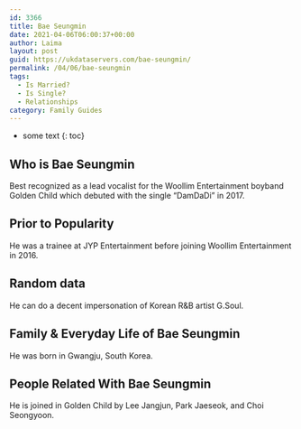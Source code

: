 ```yaml
---
id: 3366
title: Bae Seungmin
date: 2021-04-06T06:00:37+00:00
author: Laima
layout: post
guid: https://ukdataservers.com/bae-seungmin/
permalink: /04/06/bae-seungmin
tags:
  - Is Married?
  - Is Single?
  - Relationships
category: Family Guides
---
```


* some text
{: toc}


## Who is Bae Seungmin
                  
                  
                  
Best recognized as a lead vocalist for the Woollim Entertainment boyband Golden Child which debuted with the single &#8220;DamDaDi&#8221; in 2017. 
                  
              
            
              
            
                
                
                
## Prior to Popularity
                  
                  
                  
He was a trainee at JYP Entertainment before joining Woollim Entertainment in 2016. 
                  
              
            
              
            
                
                
                
## Random data
                  
                  
                  
He can do a decent impersonation of Korean R&B artist G.Soul. 
                  
              
            
              
            
                
                
                
## Family & Everyday Life of Bae Seungmin
                  
                  
                  
He was born in Gwangju, South Korea. 
                  
              
            
              
            
                
                
                
## People Related With Bae Seungmin
                  
                  
                  
He is joined in Golden Child by Lee Jangjun, Park Jaeseok, and Choi Seongyoon. 
                  
              
            
              
            
                
              
            
              
              
            
            
              
            
          
          
          